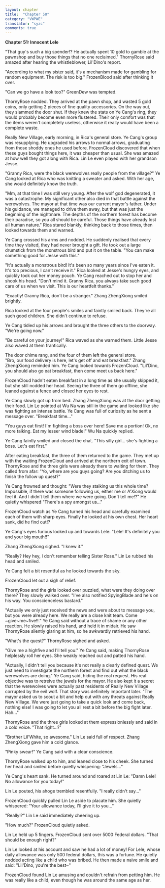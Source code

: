 ```yaml
---
layout: chapter
title:  "Chapter 50"
category: "VWPWE"
translator: "syzc"
comments: true
---
```


**Chapter 51: Innocent Lele**
 
"That guy's such a big spender!? He actually spent 10 gold to gamble at the pawnshop and buy those things that no one reclaimed." ThornyRose said amazed after hearing the whistleblower, Lil'Dino's report.
 
"According to what my sister said, it's a mechanism made for gambling for random equipment. The risk is too big." FrozenBlood said after thinking it over.
 
"Can we go have a look too?" GreenDew was tempted.
 
ThornyRose nodded. They arrived at the pawn shop, and wasted 5 gold coins, only getting 2 pieces of fine quality accessories. On the way out, they slammed the door shut. If they knew the stats on Ye Cang's ring, they would probably become even more flustered. Their only comfort was that the items weren't completely useless, otherwise it really would have been a complete waste.

Really New Village, early morning, in Rica's general store. Ye Cang's group was resupplying. He upgraded his arrows to normal arrows, graduating from those shoddy ones he used before. FrozenCloud discovered that when these guys bought things here, it was cheaper than usual. She was amazed at how well they got along with Rica. Lin Le even played with her grandson Jesse.  
 
"Granny Rica, were the black werewolves really people from the village?" Ye Cang looked at Rica who was knitting a sweater and asked. With her age, she would definitely know the truth.
 
"Mm, at that time I was still very young. After the wolf god degenerated, it was a catastrophe. My significant other also died in that battle against the werewolves. The mayor at that time was our current mayor's father. Under his guidance, we managed to drive them away, but that was just the beginning of the nightmare. The depths of the northern forest has become their paradise, so you all should be careful. Those things have already lost all human nature." Rica stared blankly, thinking back to those times, then looked towards them and warned.
 
Ye Cang crossed his arms and nodded. He suddenly realised that every time they visited, they had never brought a gift. He took out a large drumstick from the monstrous bird and put it on the table. "You can make something good for Jesse with this."
 
"It's actually a monstrous bird! It's been so many years since I've eaten it. It's too precious, I can't receive it." Rica looked at Jesse's hungry eyes, and quickly took out her money pouch. Ye Cang reached out to stop her and shook his head. "Don't mind it. Granny Rica, you always take such good care of us when we visit. This is our heartfelt thanks."
 
"Exactly! Granny Rica, don't be a stranger." Zhang ZhengXiong smiled brightly.
 
Rica looked at the four people's smiles and faintly smiled back. They're all such good children. She didn't continue to refuse.
 
Ye Cang tidied up his arrows and brought the three others to the doorway. "We're going now." 
 
"Be careful on your journey!" Rica waved as she warned them. Little Jesse also waved at them frantically.
 
The door chime rang, and the four of them left the general store.   
"Bro, our food delivery is here, let's get off and eat breakfast." Zhang ZhengXiong reminded him. Ye Cang looked towards FrozenCloud. "Lil'Dino, you should also go eat breakfast, then come meet us back here."
 
FrozenCloud hadn't eaten breakfast in a long time as she usually skipped it, but she still nodded her head. Seeing the three of them go offline, she leaned against a fence and closed her eyes to rest.
 
Ye Cang slowly got up from bed. Zhang ZhengXiong was at the door getting their food. Lin Le pointed at Wu Na was still in the game and looked like she was fighting an intense battle. Ye Cang was full of curiosity as he sent a message over. "Breakfast time..."
 
"You guys eat first! I'm fighting a boss over here! Save me a portion! Ok, no more talking. Eat my lesser wind blade!" Wu Na quickly replied.
 
Ye Cang faintly smiled and closed the chat. "This silly girl... she's fighting a boss. Let's eat first."
 
After eating breakfast, the three of them returned to the game. They met up with the waiting FrozenCloud and arrived at the northern exit of town. ThornyRose and the three girls were already there to waiting for them. They called from afar: "Yo, where are you guys going? Are you ditching us to finish the follow up quest?"
 
Ye Cang frowned and thought: "Were they stalking us this whole time? Impossible, if there was someone following us, either me or A'Xiong would feel it. And I didn't tell them where we were going. Don't tell me!?" He quietly whispered "There's a spy amongst us..."
 
FrozenCloud watch as Ye Cang turned his head and carefully examined each of them with sharp eyes. Finally he looked at his own chest. Her heart sank, did he find out!? 
 
Ye Cang's eyes furious looked up and towards Lele. "Lele! It's definitely you and your big mouth!!"
 
Zhang ZhengXiong sighed. "I knew it."
 
"Really? Hey hey, I don't remember telling Sister Rose." Lin Le rubbed his head and smiled.
 
Ye Cang felt a bit resentful as he looked towards the sky.
 
FrozenCloud let out a sigh of relief.
 
ThornyRose and the girls looked over puzzled, what were they doing over there? They slowly walked over. "I've also notified SpyingBlade and he's on his way. You conscienceless bastard."
 
"Actually we only just received the news and were about to message you, but you were already here. We really are a close knit team. Come ~give~me~five!!." Ye Cang said without a trace of shame or any other reaction. He slowly raised his hand, and held it in midair. He saw ThornyRose silently glaring at him, so he awkwardly retrieved his hand.  
 
"What's the quest?" ThornyRose sighed and asked.
 
"Give me a highfive and I'll tell you." Ye Cang said, making ThornyRose helplessly roll her eyes. She weakly reached out and patted his hand.
 
"Actually, I didn't tell you because it's not really a clearly defined quest. We just need to investigate the northern forest and find out what the black werewolves are doing." Ye Cang said, hiding the real request. His real objective was to retreive the jewels for the mayor. He also kept it a secret that the werewolves were actually past residents of Really New Village corrupted by the evil wolf. That story was definitely important later. "The mayor asked us to scout a bit and help out with any threats against Really New Village. We were just going to take a quick look and come back, nothing else! I was going to let you all rest a bit before the big fight later. Hah..."
 
ThornyRose and the three girls looked at them expressionlessly and said in a cold voice. "That right...?"
 
"Brother Lil'White, so awesome." Lin Le said full of respect. Zhang ZhengXiong gave him a cold glance.
 
"Pinky swear!" Ye Cang said with a clear conscience.
 
ThornyRose walked up to him, and leaned close to his cheek. She turned her head and smiled before quietly whispering: "Jewels..."
 
Ye Cang's heart sank. He turned around and roared at Lin Le: "Damn Lele! No allowance for you today!"
 
Lin Le pouted, his ahoge trembled resentfully. "I really didn't say..."
 
FrozenCloud quickly pulled Lin Le aside to placate him. She quietly whispered: "Your allowance today, I'll give it to you..."
 
"Really!?" Lin Le said immediately cheering up.
 
"How much?" FrozenCloud quietly asked.
 
Lin Le held up 5 fingers. FrozenCloud sent over 5000 Federal dollars. "That should be enough right?"
 
Lin Le looked at his account and saw he had a lot of money! For Lele, whose daily allowance was only 500 federal dollars, this was a fortune. He quietly nodded acting like a child who was bribed. He then made a naive smile and said: "Lil'Dino, you're the best~"
 
FrozenCloud found Lin Le amusing and couldn't refrain from petting him. He was really like a child, even though he was around the same age as her.